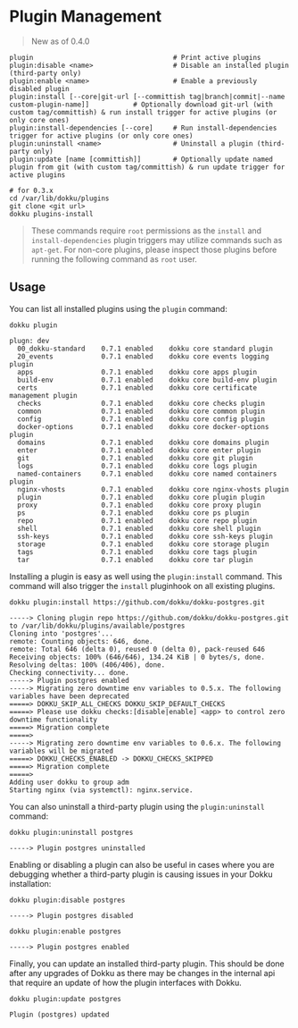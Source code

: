 # Plugin Management

> New as of 0.4.0

```
plugin                                   # Print active plugins
plugin:disable <name>                    # Disable an installed plugin (third-party only)
plugin:enable <name>                     # Enable a previously disabled plugin
plugin:install [--core|git-url [--committish tag|branch|commit|--name custom-plugin-name]]           # Optionally download git-url (with custom tag/committish) & run install trigger for active plugins (or only core ones)
plugin:install-dependencies [--core]     # Run install-dependencies trigger for active plugins (or only core ones)
plugin:uninstall <name>                  # Uninstall a plugin (third-party only)
plugin:update [name [committish]]        # Optionally update named plugin from git (with custom tag/committish) & run update trigger for active plugins
```

```shell
# for 0.3.x
cd /var/lib/dokku/plugins
git clone <git url>
dokku plugins-install
```

> These commands require `root` permissions as the `install` and `install-dependencies` plugin triggers may utilize commands such as `apt-get`. For non-core plugins, please inspect those plugins before running the following command as `root` user.

## Usage

You can list all installed plugins using the `plugin` command:

```shell
dokku plugin
```

```
plugn: dev
  00_dokku-standard    0.7.1 enabled    dokku core standard plugin
  20_events            0.7.1 enabled    dokku core events logging plugin
  apps                 0.7.1 enabled    dokku core apps plugin
  build-env            0.7.1 enabled    dokku core build-env plugin
  certs                0.7.1 enabled    dokku core certificate management plugin
  checks               0.7.1 enabled    dokku core checks plugin
  common               0.7.1 enabled    dokku core common plugin
  config               0.7.1 enabled    dokku core config plugin
  docker-options       0.7.1 enabled    dokku core docker-options plugin
  domains              0.7.1 enabled    dokku core domains plugin
  enter                0.7.1 enabled    dokku core enter plugin
  git                  0.7.1 enabled    dokku core git plugin
  logs                 0.7.1 enabled    dokku core logs plugin
  named-containers     0.7.1 enabled    dokku core named containers plugin
  nginx-vhosts         0.7.1 enabled    dokku core nginx-vhosts plugin
  plugin               0.7.1 enabled    dokku core plugin plugin
  proxy                0.7.1 enabled    dokku core proxy plugin
  ps                   0.7.1 enabled    dokku core ps plugin
  repo                 0.7.1 enabled    dokku core repo plugin
  shell                0.7.1 enabled    dokku core shell plugin
  ssh-keys             0.7.1 enabled    dokku core ssh-keys plugin
  storage              0.7.1 enabled    dokku core storage plugin
  tags                 0.7.1 enabled    dokku core tags plugin
  tar                  0.7.1 enabled    dokku core tar plugin
```

Installing a plugin is easy as well using the `plugin:install` command. This command will also trigger the `install` pluginhook on all existing plugins.

```shell
dokku plugin:install https://github.com/dokku/dokku-postgres.git
```

```
-----> Cloning plugin repo https://github.com/dokku/dokku-postgres.git to /var/lib/dokku/plugins/available/postgres
Cloning into 'postgres'...
remote: Counting objects: 646, done.
remote: Total 646 (delta 0), reused 0 (delta 0), pack-reused 646
Receiving objects: 100% (646/646), 134.24 KiB | 0 bytes/s, done.
Resolving deltas: 100% (406/406), done.
Checking connectivity... done.
-----> Plugin postgres enabled
-----> Migrating zero downtime env variables to 0.5.x. The following variables have been deprecated
=====> DOKKU_SKIP_ALL_CHECKS DOKKU_SKIP_DEFAULT_CHECKS
=====> Please use dokku checks:[disable|enable] <app> to control zero downtime functionality
=====> Migration complete
=====>
-----> Migrating zero downtime env variables to 0.6.x. The following variables will be migrated
=====> DOKKU_CHECKS_ENABLED -> DOKKU_CHECKS_SKIPPED
=====> Migration complete
=====>
Adding user dokku to group adm
Starting nginx (via systemctl): nginx.service.
```

You can also uninstall a third-party plugin using the `plugin:uninstall` command:

```shell
dokku plugin:uninstall postgres
```

```
-----> Plugin postgres uninstalled
```

Enabling or disabling a plugin can also be useful in cases where you are debugging whether a third-party plugin is causing issues in your Dokku installation:

```shell
dokku plugin:disable postgres
```

```
-----> Plugin postgres disabled
```

```shell
dokku plugin:enable postgres
```

```
-----> Plugin postgres enabled
```

Finally, you can update an installed third-party plugin. This should be done after any upgrades of Dokku as there may be changes in the internal api that require an update of how the plugin interfaces with Dokku.

```shell
dokku plugin:update postgres
```

```
Plugin (postgres) updated
```
